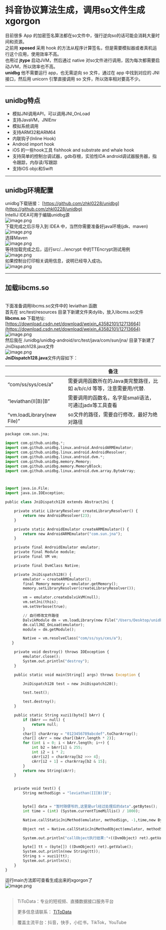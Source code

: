 # 抖音协议算法生成，调用so文件生成xgorgon

目前很多 App 的加密签名算法都在so文件中，强行逆向so的话可能会消耗大量时间和资源。<br>之前用 **xposed** 采用 hook 的方法从程序计算签名，但是需要模拟器或者真机运行这个应用，使用效率不高。<br>也用过 **jtype** 启动JVM，然后通过 native 对so文件进行调用，因为每次都需要启动JVM，所以效率也不高。<br>**unidbg** 他不需要运行 app，也无需逆向 so 文件，通过在 app 中找到对应的 JNI 接口，然后用 unicorn 引擎直接调用 so 文件，所以效率相对要高不少。

---


## unidbg特点

- 模拟JNI调用API，可以调用JNI_OnLoad
- 支持JavaVM，JNIEnv
- 模拟系统调用
- 支持ARM32和ARM64
- 内联钩子(Inline Hook)
- Android import hook
- iOS 的一些hook工具 fishhook and substrate and whale hook
- 支持简单的控制台调试器，gdb存根，实验性IDA android调试器服务器，指令跟踪，内存读/写跟踪
- 支持iOS objc和Swift

---


## unidbg环境配置
unidbg下载链接： [https://github.com/zhkl0228/unidbg](https://github.com/zhkl0228/unidbg)<br>IntelliJ IDEA可用于编辑unidbg源<br>![image.png](https://cdn.nlark.com/yuque/0/2020/png/97322/1607648039184-4e4e9e08-f3b3-4a0b-8529-1e09d39d764c.png#align=left&display=inline&height=174&margin=%5Bobject%20Object%5D&name=image.png&originHeight=347&originWidth=902&size=44493&status=done&style=none&width=451)<br>下载完成之后示导入到 IDEA 中，当然你需要准备好java环境(jdk、maven)<br>![image.png](https://cdn.nlark.com/yuque/0/2020/png/97322/1607648052125-f31bd848-aa4a-4e44-9c8b-b50aad059fb6.png#align=left&display=inline&height=296&margin=%5Bobject%20Object%5D&name=image.png&originHeight=591&originWidth=577&size=43549&status=done&style=none&width=288.5)<br>选择Maven<br>![image.png](https://cdn.nlark.com/yuque/0/2020/png/97322/1607648066700-ac62973d-f61b-4d7e-9b70-defa76818dc8.png#align=left&display=inline&height=171&margin=%5Bobject%20Object%5D&name=image.png&originHeight=341&originWidth=643&size=24172&status=done&style=none&width=321.5)<br>等待加载完成之后，运行src/…/encrypt 中的TTEncrypt测试用例<br>![image.png](https://cdn.nlark.com/yuque/0/2020/png/97322/1607648079487-0398c2d7-9831-431b-a14f-4f40be337228.png#align=left&display=inline&height=393&margin=%5Bobject%20Object%5D&name=image.png&originHeight=785&originWidth=1404&size=221478&status=done&style=none&width=702)<br>如果控制台打印相关调用信息，说明已经导入成功。<br>![image.png](https://cdn.nlark.com/yuque/0/2020/png/97322/1607648092442-83e45cf2-fc4a-45c7-9a1e-f3cc7063a6a0.png#align=left&display=inline&height=333&margin=%5Bobject%20Object%5D&name=image.png&originHeight=665&originWidth=1252&size=140671&status=done&style=none&width=626)

---

## 加载libcms.so

<br>下面准备调用libcms.so文件中的 leviathan 函数<br>首先在 src/test/resources 目录下新建文件夹dylib，放入libcms.so文件<br>**libcms.so** 下载地址: [https://download.csdn.net/download/weixin_43582101/12713664](https://download.csdn.net/download/weixin_43582101/12713664)<br>![image.png](https://cdn.nlark.com/yuque/0/2020/png/97322/1607648147457-dd180e36-42c8-40c6-a756-89875f6c601a.png#align=left&display=inline&height=255&margin=%5Bobject%20Object%5D&name=image.png&originHeight=510&originWidth=427&size=45165&status=done&style=none&width=213.5)<br>然后我在 /unidbg/unidbg-android/src/test/java/com/sun/jna/ 目录下新建了 JniDispatch128.java文件<br>![image.png](https://cdn.nlark.com/yuque/0/2020/png/97322/1607648161464-60659864-fe02-4415-9c33-dfe00321ed36.png#align=left&display=inline&height=227&margin=%5Bobject%20Object%5D&name=image.png&originHeight=453&originWidth=366&size=60960&status=done&style=none&width=183)<br>**JniDispatch128.java**文件内容如下：

|  | 备注 |
| --- | --- |
| “com/ss/sys/ces/a” | 需要调用函数所在的Java类完整路径，比如 a/b/c/d 等等，注意需要用/代替. |
| “leviathan(II[B)[B” | 需要调用的函数名，名字是smali语法，可通过jadx等工具查看 |
| “vm.loadLibrary(new File)” | so文件的路径，需要自行修改，最好为绝对路径 |

```python
package com.sun.jna;

import com.github.unidbg.*;
import com.github.unidbg.linux.android.AndroidARMEmulator;
import com.github.unidbg.linux.android.AndroidResolver;
import com.github.unidbg.linux.android.dvm.*;
import com.github.unidbg.memory.Memory;
import com.github.unidbg.memory.MemoryBlock;
import com.github.unidbg.linux.android.dvm.array.ByteArray;



import java.io.File;
import java.io.IOException;

public class JniDispatch128 extends AbstractJni {

    private static LibraryResolver createLibraryResolver() {
        return new AndroidResolver(23);
    }

    private static AndroidEmulator createARMEmulator() {
        return new AndroidARMEmulator("com.sun.jna");
    }

    private final AndroidEmulator emulator;
    private final Module module;
    private final VM vm;

    private final DvmClass Native;

    private JniDispatch128() {
        emulator = createARMEmulator();
        final Memory memory = emulator.getMemory();
        memory.setLibraryResolver(createLibraryResolver());

        vm = emulator.createDalvikVM(null);
        vm.setJni(this);
        vm.setVerbose(true);

		// 自行修改文件路径
        DalvikModule dm = vm.loadLibrary(new File("/Users/Desktop/unidbg/unidbg-android/src/test/resources/dylib/libcms.so"), false);
        dm.callJNI_OnLoad(emulator);
        module = dm.getModule();

        Native = vm.resolveClass("com/ss/sys/ces/a");
   }

    private void destroy() throws IOException {
        emulator.close();
        System.out.println("destroy");
    }

    public static void main(String[] args) throws Exception {

        JniDispatch128 test = new JniDispatch128();

        test.test();

        test.destroy();
    }

    public static String xuzi1(byte[] bArr) {
        if (bArr == null) {
            return null;
        }
        char[] charArray = "0123456789abcdef".toCharArray();
        char[] cArr = new char[(bArr.length * 2)];
        for (int i = 0; i < bArr.length; i++) {
            int b2 = bArr[i] & 255;
            int i2 = i * 2;
            cArr[i2] = charArray[b2 >>> 4];
            cArr[i2 + 1] = charArray[b2 & 15];
        }
        return new String(cArr);
    }


    private void test() {
        String methodSign = "leviathan(II[B)[B";


        byte[] data = "暂时随便写的,这里是url经过处理后的data".getBytes();
        int time = (int) (System.currentTimeMillis() / 1000);

        Native.callStaticJniMethod(emulator, methodSign, -1,time,new ByteArray(vm,data));

        Object ret = Native.callStaticJniMethodObject(emulator, methodSign, -1,time,new ByteArray(vm,data));

        System.out.println("callObject执行结果:"+((DvmObject) ret).getValue());

        byte[] tt = (byte[]) ((DvmObject) ret).getValue();
        System.out.println(new String(tt));
        String s = xuzi1(tt);
        System.out.println(s);
    }
}


```
运行main方法即可查看生成出来的xgorgon了<br>![image.png](https://cdn.nlark.com/yuque/0/2020/png/97322/1607648196196-72cbdb4f-b95d-4feb-8c41-a1d5d3db2a20.png#align=left&display=inline&height=84&margin=%5Bobject%20Object%5D&name=image.png&originHeight=168&originWidth=692&size=53123&status=done&style=none&width=346)<br>
<br>

>
> TiToData：专业的短视频、直播数据接口服务平台
> 
> 更多信息请联系： [TiToData](https://www.titodata.com?from=douyinarticle)
> 
> 覆盖主流平台：抖音，快手，小红书，TikTok，YouTube

